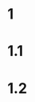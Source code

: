 <!--
 * @Author: Thoma411
 * @Date: 2023-04-26 12:54:45
 * @LastEditTime: 2023-04-26 16:29:58
 * @Description: 
-->
# 1

# 1.1

# 1.2
